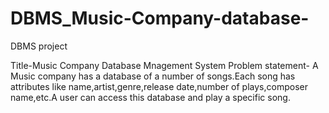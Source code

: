# DBMS_Music-Company-database-
DBMS project

Title-Music Company Database Mnagement System
Problem statement- A Music company has a database of a number of songs.Each song has attributes like name,artist,genre,release date,number of plays,composer name,etc.A user can access this database and play a specific song.
